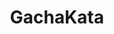 ---
title: "GachaKata"
description: "Sebuah website yang menampilkan kata-kata dari beberapa tokoh didunia dengan sistem gacha."
cover: "./cover.png"
tech_stack: ["Nuxtjs", "Tailwindcss"]
create_date: "9 Oktober 2023"
---